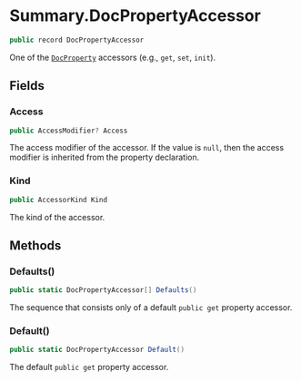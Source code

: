 # Summary.DocPropertyAccessor
```cs
public record DocPropertyAccessor
```

One of the [`DocProperty`](./DocProperty.md) accessors (e.g., `get`, `set`, `init`).

## Fields
### Access
```cs
public AccessModifier? Access
```

The access modifier of the accessor.
If the value is `null`, then the access modifier is inherited from the property declaration.

### Kind
```cs
public AccessorKind Kind
```

The kind of the accessor.

## Methods
### Defaults()
```cs
public static DocPropertyAccessor[] Defaults()
```

The sequence that consists only of a default `public get` property accessor.

### Default()
```cs
public static DocPropertyAccessor Default()
```

The default `public get` property accessor.

